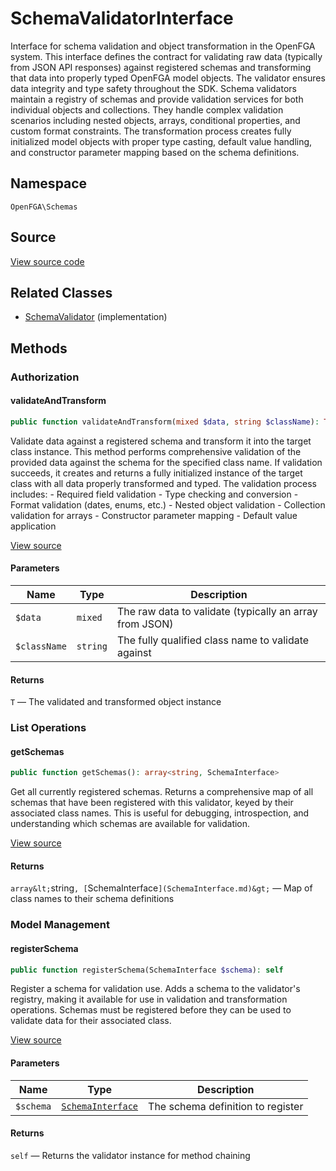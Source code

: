 # SchemaValidatorInterface

Interface for schema validation and object transformation in the OpenFGA system. This interface defines the contract for validating raw data (typically from JSON API responses) against registered schemas and transforming that data into properly typed OpenFGA model objects. The validator ensures data integrity and type safety throughout the SDK. Schema validators maintain a registry of schemas and provide validation services for both individual objects and collections. They handle complex validation scenarios including nested objects, arrays, conditional properties, and custom format constraints. The transformation process creates fully initialized model objects with proper type casting, default value handling, and constructor parameter mapping based on the schema definitions.

## Namespace

`OpenFGA\Schemas`

## Source

[View source code](https://github.com/evansims/openfga-php/blob/main/src/Schemas/SchemaValidatorInterface.php)

## Related Classes

* [SchemaValidator](Schemas/SchemaValidator.md) (implementation)

## Methods

### Authorization

#### validateAndTransform

```php
public function validateAndTransform(mixed $data, string $className): T

```

Validate data against a registered schema and transform it into the target class instance. This method performs comprehensive validation of the provided data against the schema for the specified class name. If validation succeeds, it creates and returns a fully initialized instance of the target class with all data properly transformed and typed. The validation process includes: - Required field validation - Type checking and conversion - Format validation (dates, enums, etc.) - Nested object validation - Collection validation for arrays - Constructor parameter mapping - Default value application

[View source](https://github.com/evansims/openfga-php/blob/main/src/Schemas/SchemaValidatorInterface.php#L78)

#### Parameters

| Name         | Type     | Description                                             |
| ------------ | -------- | ------------------------------------------------------- |
| `$data`      | `mixed`  | The raw data to validate (typically an array from JSON) |
| `$className` | `string` | The fully qualified class name to validate against      |

#### Returns

`T` — The validated and transformed object instance

### List Operations

#### getSchemas

```php
public function getSchemas(): array<string, SchemaInterface>

```

Get all currently registered schemas. Returns a comprehensive map of all schemas that have been registered with this validator, keyed by their associated class names. This is useful for debugging, introspection, and understanding which schemas are available for validation.

[View source](https://github.com/evansims/openfga-php/blob/main/src/Schemas/SchemaValidatorInterface.php#L39)

#### Returns

`array&lt;`string`, [`SchemaInterface`](SchemaInterface.md)&gt;` — Map of class names to their schema definitions

### Model Management

#### registerSchema

```php
public function registerSchema(SchemaInterface $schema): self

```

Register a schema for validation use. Adds a schema to the validator&#039;s registry, making it available for use in validation and transformation operations. Schemas must be registered before they can be used to validate data for their associated class.

[View source](https://github.com/evansims/openfga-php/blob/main/src/Schemas/SchemaValidatorInterface.php#L51)

#### Parameters

| Name      | Type                                    | Description                       |
| --------- | --------------------------------------- | --------------------------------- |
| `$schema` | [`SchemaInterface`](SchemaInterface.md) | The schema definition to register |

#### Returns

`self` — Returns the validator instance for method chaining

